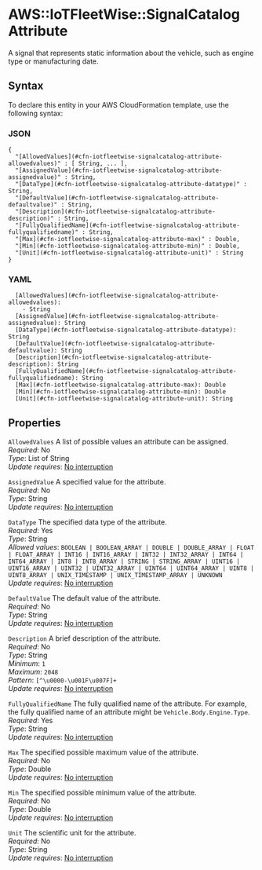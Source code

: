 # AWS::IoTFleetWise::SignalCatalog Attribute<a name="aws-properties-iotfleetwise-signalcatalog-attribute"></a>

A signal that represents static information about the vehicle, such as engine type or manufacturing date\.

## Syntax<a name="aws-properties-iotfleetwise-signalcatalog-attribute-syntax"></a>

To declare this entity in your AWS CloudFormation template, use the following syntax:

### JSON<a name="aws-properties-iotfleetwise-signalcatalog-attribute-syntax.json"></a>

```
{
  "[AllowedValues](#cfn-iotfleetwise-signalcatalog-attribute-allowedvalues)" : [ String, ... ],
  "[AssignedValue](#cfn-iotfleetwise-signalcatalog-attribute-assignedvalue)" : String,
  "[DataType](#cfn-iotfleetwise-signalcatalog-attribute-datatype)" : String,
  "[DefaultValue](#cfn-iotfleetwise-signalcatalog-attribute-defaultvalue)" : String,
  "[Description](#cfn-iotfleetwise-signalcatalog-attribute-description)" : String,
  "[FullyQualifiedName](#cfn-iotfleetwise-signalcatalog-attribute-fullyqualifiedname)" : String,
  "[Max](#cfn-iotfleetwise-signalcatalog-attribute-max)" : Double,
  "[Min](#cfn-iotfleetwise-signalcatalog-attribute-min)" : Double,
  "[Unit](#cfn-iotfleetwise-signalcatalog-attribute-unit)" : String
}
```

### YAML<a name="aws-properties-iotfleetwise-signalcatalog-attribute-syntax.yaml"></a>

```
  [AllowedValues](#cfn-iotfleetwise-signalcatalog-attribute-allowedvalues):
    - String
  [AssignedValue](#cfn-iotfleetwise-signalcatalog-attribute-assignedvalue): String
  [DataType](#cfn-iotfleetwise-signalcatalog-attribute-datatype): String
  [DefaultValue](#cfn-iotfleetwise-signalcatalog-attribute-defaultvalue): String
  [Description](#cfn-iotfleetwise-signalcatalog-attribute-description): String
  [FullyQualifiedName](#cfn-iotfleetwise-signalcatalog-attribute-fullyqualifiedname): String
  [Max](#cfn-iotfleetwise-signalcatalog-attribute-max): Double
  [Min](#cfn-iotfleetwise-signalcatalog-attribute-min): Double
  [Unit](#cfn-iotfleetwise-signalcatalog-attribute-unit): String
```

## Properties<a name="aws-properties-iotfleetwise-signalcatalog-attribute-properties"></a>

`AllowedValues` <a name="cfn-iotfleetwise-signalcatalog-attribute-allowedvalues"></a>
A list of possible values an attribute can be assigned\.  
_Required_: No  
_Type_: List of String  
_Update requires_: [No interruption](https://docs.aws.amazon.com/AWSCloudFormation/latest/UserGuide/using-cfn-updating-stacks-update-behaviors.html#update-no-interrupt)

`AssignedValue` <a name="cfn-iotfleetwise-signalcatalog-attribute-assignedvalue"></a>
A specified value for the attribute\.  
_Required_: No  
_Type_: String  
_Update requires_: [No interruption](https://docs.aws.amazon.com/AWSCloudFormation/latest/UserGuide/using-cfn-updating-stacks-update-behaviors.html#update-no-interrupt)

`DataType` <a name="cfn-iotfleetwise-signalcatalog-attribute-datatype"></a>
The specified data type of the attribute\.  
_Required_: Yes  
_Type_: String  
_Allowed values_: `BOOLEAN | BOOLEAN_ARRAY | DOUBLE | DOUBLE_ARRAY | FLOAT | FLOAT_ARRAY | INT16 | INT16_ARRAY | INT32 | INT32_ARRAY | INT64 | INT64_ARRAY | INT8 | INT8_ARRAY | STRING | STRING_ARRAY | UINT16 | UINT16_ARRAY | UINT32 | UINT32_ARRAY | UINT64 | UINT64_ARRAY | UINT8 | UINT8_ARRAY | UNIX_TIMESTAMP | UNIX_TIMESTAMP_ARRAY | UNKNOWN`  
_Update requires_: [No interruption](https://docs.aws.amazon.com/AWSCloudFormation/latest/UserGuide/using-cfn-updating-stacks-update-behaviors.html#update-no-interrupt)

`DefaultValue` <a name="cfn-iotfleetwise-signalcatalog-attribute-defaultvalue"></a>
The default value of the attribute\.  
_Required_: No  
_Type_: String  
_Update requires_: [No interruption](https://docs.aws.amazon.com/AWSCloudFormation/latest/UserGuide/using-cfn-updating-stacks-update-behaviors.html#update-no-interrupt)

`Description` <a name="cfn-iotfleetwise-signalcatalog-attribute-description"></a>
A brief description of the attribute\.  
_Required_: No  
_Type_: String  
_Minimum_: `1`  
_Maximum_: `2048`  
_Pattern_: `[^\u0000-\u001F\u007F]+`  
_Update requires_: [No interruption](https://docs.aws.amazon.com/AWSCloudFormation/latest/UserGuide/using-cfn-updating-stacks-update-behaviors.html#update-no-interrupt)

`FullyQualifiedName` <a name="cfn-iotfleetwise-signalcatalog-attribute-fullyqualifiedname"></a>
The fully qualified name of the attribute\. For example, the fully qualified name of an attribute might be `Vehicle.Body.Engine.Type`\.  
_Required_: Yes  
_Type_: String  
_Update requires_: [No interruption](https://docs.aws.amazon.com/AWSCloudFormation/latest/UserGuide/using-cfn-updating-stacks-update-behaviors.html#update-no-interrupt)

`Max` <a name="cfn-iotfleetwise-signalcatalog-attribute-max"></a>
The specified possible maximum value of the attribute\.  
_Required_: No  
_Type_: Double  
_Update requires_: [No interruption](https://docs.aws.amazon.com/AWSCloudFormation/latest/UserGuide/using-cfn-updating-stacks-update-behaviors.html#update-no-interrupt)

`Min` <a name="cfn-iotfleetwise-signalcatalog-attribute-min"></a>
The specified possible minimum value of the attribute\.  
_Required_: No  
_Type_: Double  
_Update requires_: [No interruption](https://docs.aws.amazon.com/AWSCloudFormation/latest/UserGuide/using-cfn-updating-stacks-update-behaviors.html#update-no-interrupt)

`Unit` <a name="cfn-iotfleetwise-signalcatalog-attribute-unit"></a>
The scientific unit for the attribute\.  
_Required_: No  
_Type_: String  
_Update requires_: [No interruption](https://docs.aws.amazon.com/AWSCloudFormation/latest/UserGuide/using-cfn-updating-stacks-update-behaviors.html#update-no-interrupt)
